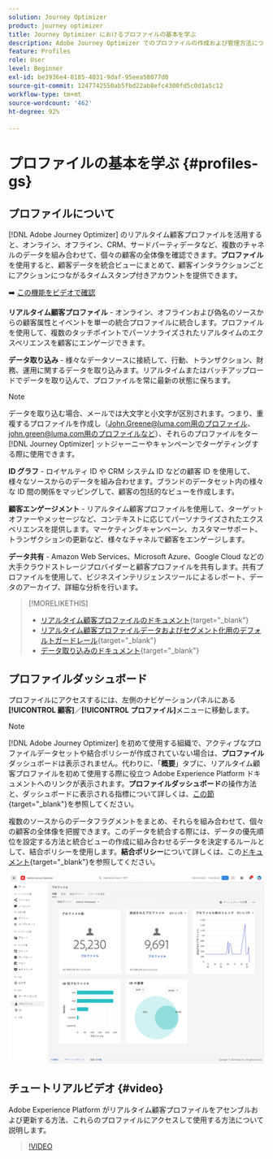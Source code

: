 ```yaml
---
solution: Journey Optimizer
product: journey optimizer
title: Journey Optimizer におけるプロファイルの基本を学ぶ
description: Adobe Journey Optimizer でのプロファイルの作成および管理方法について説明します
feature: Profiles
role: User
level: Beginner
exl-id: be3936e4-8185-4031-9daf-95eea58077d0
source-git-commit: 1247742550ab5fbd22ab8efc4300fd5c0d1a5c12
workflow-type: tm+mt
source-wordcount: '462'
ht-degree: 92%

---
```


# プロファイルの基本を学ぶ {#profiles-gs}

## プロファイルについて

[!DNL Adobe Journey Optimizer] のリアルタイム顧客プロファイルを活用すると、オンライン、オフライン、CRM、サードパーティデータなど、複数のチャネルのデータを組み合わせて、個々の顧客の全体像を確認できます。**プロファイル**&#x200B;を使用すると、顧客データを統合ビューにまとめて、顧客インタラクションごとにアクションにつながるタイムスタンプ付きアカウントを提供できます。

➡️ [この機能をビデオで確認](#video)

**リアルタイム顧客プロファイル** - オンライン、オフラインおよび偽名のソースからの顧客属性とイベントを単一の統合プロファイルに統合します。プロファイルを使用して、複数のタッチポイントでパーソナライズされたリアルタイムのエクスペリエンスを顧客にエンゲージできます。

**データ取り込み** - 様々なデータソースに接続して、行動、トランザクション、財務、運用に関するデータを取り込みます。リアルタイムまたはバッチアップロードでデータを取り込んで、プロファイルを常に最新の状態に保ちます。

>[!NOTE]
>
>データを取り込む場合、メールでは大文字と小文字が区別されます。つまり、重複するプロファイルを作成し（John.Greene@luma.com用のプロファイル、john.green@luma.com用のプロファイルなど）、それらのプロファイルをター [!DNL Journey Optimizer] ットジャーニーやキャンペーンでターゲティングする際に使用できます。

**ID グラフ** - ロイヤルティ ID や CRM システム ID などの顧客 ID を使用して、様々なソースからのデータを組み合わせます。ブランドのデータセット内の様々な ID 間の関係をマッピングして、顧客の包括的なビューを作成します。

**顧客エンゲージメント** - リアルタイム顧客プロファイルを使用して、ターゲットオファーやメッセージなど、コンテキストに応じてパーソナライズされたエクスペリエンスを提供します。マーケティングキャンペーン、カスタマーサポート、トランザクションの更新など、様々なチャネルで顧客をエンゲージします。

**データ共有** - Amazon Web Services、Microsoft Azure、Google Cloud などの大手クラウドストレージプロバイダーと顧客プロファイルを共有します。共有プロファイルを使用して、ビジネスインテリジェンスツールによるレポート、データのアーカイブ、詳細な分析を行います。

>[!MORELIKETHIS]
>
>* [リアルタイム顧客プロファイルのドキュメント](https://experienceleague.adobe.com/docs/experience-platform/query/home.html?lang=ja){target="_blank"}
>* [リアルタイム顧客プロファイルデータおよびセグメント化用のデフォルトガードレール](https://experienceleague.adobe.com/ja/docs/experience-platform/profile/guardrails){target="_blank"}
>* [データ取り込みのドキュメント](https://experienceleague.adobe.com/ja/docs/experience-platform/ingestion/home){target="_blank"}

## プロファイルダッシュボード

プロファイルにアクセスするには、左側のナビゲーションパネルにある&#x200B;**[!UICONTROL 顧客]**／**[!UICONTROL プロファイル]**&#x200B;メニューに移動します。

>[!NOTE]
>
>[!DNL Adobe Journey Optimizer] を初めて使用する組織で、アクティブなプロファイルデータセットや結合ポリシーが作成されていない場合は、**プロファイル**&#x200B;ダッシュボードは表示されません。代わりに、「**概要**」タブに、リアルタイム顧客プロファイルを初めて使用する際に役立つ Adobe Experience Platform ドキュメントへのリンクが表示されます。**プロファイルダッシュボード**&#x200B;の操作方法と、ダッシュボードに表示される指標について詳しくは、[この節](https://experienceleague.adobe.com/docs/experience-platform/profile/ui/user-guide.html?lang=ja){target="_blank"}を参照してください。

複数のソースからのデータフラグメントをまとめ、それらを組み合わせて、個々の顧客の全体像を把握できます。このデータを統合する際には、データの優先順位を設定する方法と統合ビューの作成に組み合わせるデータを決定するルールとして、結合ポリシーを使用します。**結合ポリシー**&#x200B;について詳しくは、この[ドキュメント](https://experienceleague.adobe.com/docs/experience-platform/profile/merge-policies/ui-guide.html?lang=ja){target="_blank"}を参照してください。

![](assets/profiles-home.png)

## チュートリアルビデオ {#video}

Adobe Experience Platform がリアルタイム顧客プロファイルをアセンブルおよび更新する方法、これらのプロファイルにアクセスして使用する方法について説明します。

>[!VIDEO](https://video.tv.adobe.com/v/31660?captions=jpn&quality=12)
